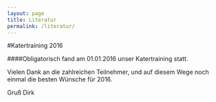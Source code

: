 ```yaml
---
layout: page
title: Literatur
permalink: /literatur/
---
```


#Katertraining 2016

####Obligatorisch fand am 01.01.2016 unser Katertraining statt.

Vielen Dank an die zahlreichen Teilnehmer, und auf diesem Wege noch einmal die besten Wünsche für 2016.

Gruß Dirk